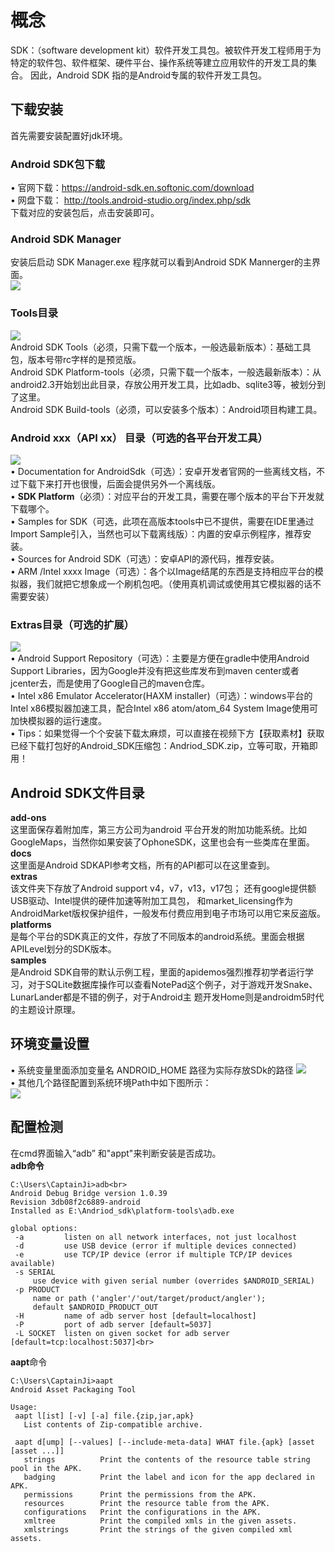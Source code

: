 概念
===
SDK：（software development kit）软件开发工具包。被软件开发工程师用于为特定的软件包、软件框架、硬件平台、操作系统等建立应用软件的开发工具的集合。
因此，Android SDK 指的是Android专属的软件开发工具包。<br>

## 下载安装

首先需要安装配置好jdk环境。<br>

### Android SDK包下载
•	官网下载：https://android-sdk.en.softonic.com/download<br>
•	网盘下载： http://tools.android-studio.org/index.php/sdk<br>
下载对应的安装包后，点击安装即可。<br>
### Android SDK Manager
安装后启动 SDK Manager.exe 程序就可以看到Android SDK Mannerger的主界面。<br>
![](MD-Image/SDK主界面.png)
### Tools目录
![](MD-Image/Tools目录.png)<br>
Android SDK Tools（必须，只需下载一个版本，一般选最新版本）：基础工具包，版本号带rc字样的是预览版。<br>
Android SDK Platform-tools（必须，只需下载一个版本，一般选最新版本）：从android2.3开始划出此目录，存放公用开发工具，比如adb、sqlite3等，被划分到了这里。<br>
Android SDK Build-tools（必须，可以安装多个版本）：Android项目构建工具。<br>
### Android xxx（API xx） 目录（可选的各平台开发工具）
![](MD-Image/版本API.png)<br>
•	Documentation for AndroidSdk（可选）：安卓开发者官网的一些离线文档，不过下载下来打开也很慢，后面会提供另外一个离线版。<br>
•	**SDK Platform**（必须）：对应平台的开发工具，需要在哪个版本的平台下开发就下载哪个。<br>
•	Samples for SDK（可选，此项在高版本tools中已不提供，需要在IDE里通过Import Sample引入，当然也可以下载离线版）：内置的安卓示例程序，推荐安装。<br>
•	Sources for Android SDK（可选）：安卓API的源代码，推荐安装。<br>
•	ARM /Intel xxxx Image（可选）：各个以Image结尾的东西是支持相应平台的模拟器，我们就把它想象成一个刷机包吧。（使用真机调试或使用其它模拟器的话不需要安装）<br>
### Extras目录（可选的扩展）
![](MD-Image/Extras目录.png)<br>
•	Android Support Repository（可选）：主要是方便在gradle中使用Android Support Libraries，因为Google并没有把这些库发布到maven center或者jcenter去，而是使用了Google自己的maven仓库。<br>
•	Intel x86 Emulator Accelerator(HAXM installer)（可选）：windows平台的Intel x86模拟器加速工具，配合Intel x86 atom/atom_64 System Image使用可加快模拟器的运行速度。<br>
•
Tips：如果觉得一个个安装下载太麻烦，可以直接在视频下方【获取素材】获取已经下载打包好的Android_SDK压缩包：Andriod_SDK.zip，立等可取，开箱即用！<br>
## Android SDK文件目录

**add-ons**<br>
这里面保存着附加库，第三方公司为android 平台开发的附加功能系统。比如GoogleMaps，当然你如果安装了OphoneSDK，这里也会有一些类库在里面。<br>
**docs**<br>
这里面是Android SDKAPI参考文档，所有的API都可以在这里查到。<br>
**extras**<br>
该文件夹下存放了Android support v4，v7，v13，v17包； 还有google提供额USB驱动、Intel提供的硬件加速等附加工具包， 和market_licensing作为AndroidMarket版权保护组件，一般发布付费应用到电子市场可以用它来反盗版。<br>
**platforms**<br>
是每个平台的SDK真正的文件，存放了不同版本的android系统。里面会根据APILevel划分的SDK版本。<br>
**samples**<br>
是Android SDK自带的默认示例工程，里面的apidemos强烈推荐初学者运行学 习，对于SQLite数据库操作可以查看NotePad这个例子，对于游戏开发Snake、LunarLander都是不错的例子，对于Android主 题开发Home则是androidm5时代的主题设计原理。<br>
## 环境变量设置
•	系统变量里面添加变量名 ANDROID_HOME 路径为实际存放SDk的路径
![](MD-Image/环境变量-1.png)<br>
•	其他几个路径配置到系统环境Path中如下图所示：<br>
![](MD-Image/环境变量-2.png)<br>
## 配置检测
在cmd界面输入“adb” 和"appt"来判断安装是否成功。<br>
**adb命令**<br>
```在cmd界面输入
C:\Users\CaptainJi>adb<br>
Android Debug Bridge version 1.0.39
Revision 3db08f2c6889-android
Installed as E:\Andriod_sdk\platform-tools\adb.exe

global options:
 -a         listen on all network interfaces, not just localhost
 -d         use USB device (error if multiple devices connected)
 -e         use TCP/IP device (error if multiple TCP/IP devices available)
 -s SERIAL
     use device with given serial number (overrides $ANDROID_SERIAL)
 -p PRODUCT
     name or path ('angler'/'out/target/product/angler');
     default $ANDROID_PRODUCT_OUT
 -H         name of adb server host [default=localhost]
 -P         port of adb server [default=5037]
 -L SOCKET  listen on given socket for adb server [default=tcp:localhost:5037]<br>
```

**aapt**命令<br>
```在cmd界面输入
C:\Users\CaptainJi>aapt
Android Asset Packaging Tool

Usage:
 aapt l[ist] [-v] [-a] file.{zip,jar,apk}
   List contents of Zip-compatible archive.

 aapt d[ump] [--values] [--include-meta-data] WHAT file.{apk} [asset [asset ...]]
   strings          Print the contents of the resource table string pool in the APK.
   badging          Print the label and icon for the app declared in APK.
   permissions      Print the permissions from the APK.
   resources        Print the resource table from the APK.
   configurations   Print the configurations in the APK.
   xmltree          Print the compiled xmls in the given assets.
   xmlstrings       Print the strings of the given compiled xml assets.
```
